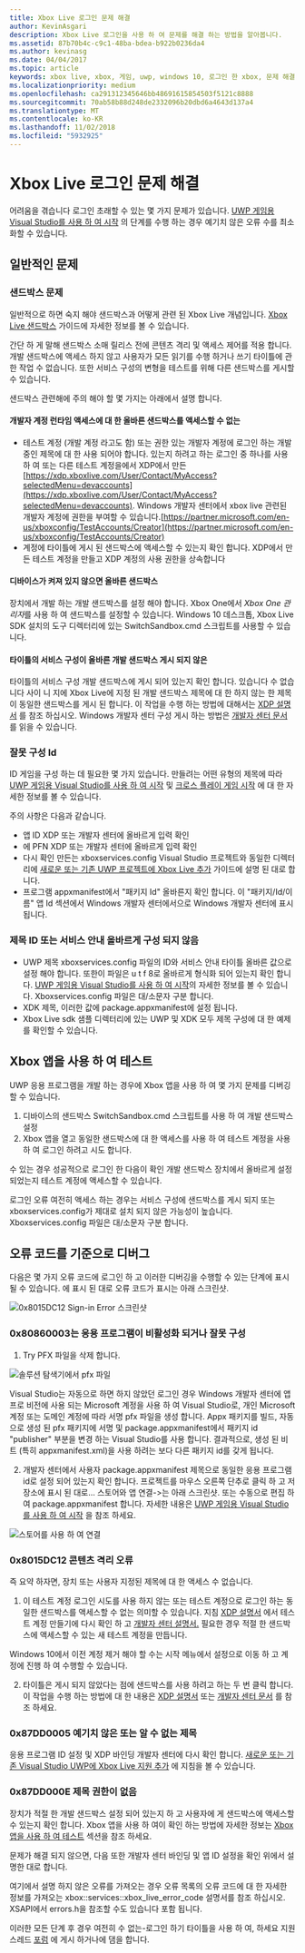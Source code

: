 ```yaml
---
title: Xbox Live 로그인 문제 해결
author: KevinAsgari
description: Xbox Live 로그인을 사용 하 여 문제를 해결 하는 방법을 알아봅니다.
ms.assetid: 87b70b4c-c9c1-48ba-bdea-b922b0236da4
ms.author: kevinasg
ms.date: 04/04/2017
ms.topic: article
keywords: xbox live, xbox, 게임, uwp, windows 10, 로그인 한 xbox, 문제 해결
ms.localizationpriority: medium
ms.openlocfilehash: ca291312345646bb48691615854503f5121c8888
ms.sourcegitcommit: 70ab58b88d248de2332096b20dbd6a4643d137a4
ms.translationtype: MT
ms.contentlocale: ko-KR
ms.lasthandoff: 11/02/2018
ms.locfileid: "5932925"
---
```

# <a name="troubleshooting-xbox-live-sign-in"></a>Xbox Live 로그인 문제 해결

어려움을 겪습니다 로그인 초래할 수 있는 몇 가지 문제가 있습니다.  [UWP 게임용 Visual Studio를 사용 하 여 시작](../../get-started-with-partner/get-started-with-visual-studio-and-uwp.md) 의 단계를 수행 하는 경우 예기치 않은 오류 수를 최소화할 수 있습니다.

## <a name="common-issues"></a>일반적인 문제

### <a name="sandbox-problems"></a>샌드박스 문제

일반적으로 하면 숙지 해야 샌드박스과 어떻게 관련 된 Xbox Live 개념입니다.  [Xbox Live 샌드박스](../../xbox-live-sandboxes.md) 가이드에 자세한 정보를 볼 수 있습니다.

간단 하 게 말해 샌드박스 소매 릴리스 전에 콘텐츠 격리 및 액세스 제어를 적용 합니다.  개발 샌드박스에 액세스 하지 않고 사용자가 모든 읽기를 수행 하거나 쓰기 타이틀에 관한 작업 수 없습니다.  또한 서비스 구성의 변형을 테스트를 위해 다른 샌드박스를 게시할 수 있습니다.

샌드박스 관련해에 주의 해야 할 몇 가지는 아래에서 설명 합니다.

#### <a name="developer-account-doesnt-have-access-to-the-right-sandbox-for-run-time-access"></a>개발자 계정 런타임 액세스에 대 한 올바른 샌드박스를 액세스할 수 없는

* 테스트 계정 (개발 계정 라고도 함) 또는 권한 있는 개발자 계정에 로그인 하는 개발 중인 제목에 대 한 사용 되어야 합니다.  있는지 하려고 하는 로그인 중 하나를 사용 하 여 또는 다른 테스트 계정을에서 XDP에서 만든 [https://xdp.xboxlive.com/User/Contact/MyAccess?selectedMenu=devaccounts](https://xdp.xboxlive.com/User/Contact/MyAccess?selectedMenu=devaccounts). Windows 개발자 센터에서 xbox live 관련된 개발자 계정에 권한을 부여할 수 있습니다.[https://partner.microsoft.com/en-us/xboxconfig/TestAccounts/Creator](https://partner.microsoft.com/en-us/xboxconfig/TestAccounts/Creator)
* 계정에 타이틀에 게시 된 샌드박스에 액세스할 수 있는지 확인 합니다.  XDP에서 만든 테스트 계정을 만들고 XDP 계정의 사용 권한을 상속합니다

#### <a name="your-device-is-not-on-the-correct-sandbox"></a>디바이스가 켜져 있지 않으면 올바른 샌드박스

장치에서 개발 하는 개발 샌드박스를 설정 해야 합니다.  Xbox One에서 *Xbox One 관리자*를 사용 하 여 샌드박스를 설정할 수 있습니다.  Windows 10 데스크톱, Xbox Live SDK 설치의 도구 디렉터리에 있는 SwitchSandbox.cmd 스크립트를 사용할 수 있습니다.

#### <a name="your-titles-service-configuration-is-not-published-to-the-correct-development-sandbox"></a>타이틀의 서비스 구성이 올바른 개발 샌드박스 게시 되지 않은

타이틀의 서비스 구성 개발 샌드박스에 게시 되어 있는지 확인 합니다.  있습니다 수 없습니다 사이 니 지에 Xbox Live에 지정 된 개발 샌드박스 제목에 대 한 하지 않는 한 제목이 동일한 샌드박스를 게시 된 합니다.  이 작업을 수행 하는 방법에 대해서는 [XDP 설명서](https://developer.xboxlive.com/en-us/xdphelp/development/xdpdocs/Pages/setting_up_service_configuration_03_31_16.aspx#PublishServiceConfig) 를 참조 하십시오. Windows 개발자 센터 구성 게시 하는 방법은 [개발자 센터 문서](../../get-started-with-creators/xbox-live-service-configuration-creators.md#publish-your-xbox-live-service-configuration) 를 읽을 수 있습니다.

### <a name="ids-configured-incorrectly"></a>잘못 구성 Id

ID 게임을 구성 하는 데 필요한 몇 가지 있습니다.  만들려는 어떤 유형의 제목에 따라 [UWP 게임용 Visual Studio를 사용 하 여 시작](../../get-started-with-partner/get-started-with-visual-studio-and-uwp.md) 및 [크로스 플레이 게임 시작](../../get-started-with-partner/get-started-with-cross-play-games.md) 에 대 한 자세한 정보를 볼 수 있습니다.

주의 사항은 다음과 같습니다.

* 앱 ID XDP 또는 개발자 센터에 올바르게 입력 확인
* 에 PFN XDP 또는 개발자 센터에 올바르게 입력 확인
* 다시 확인 만든는 xboxservices.config Visual Studio 프로젝트와 동일한 디렉터리에 [새로운 또는 기존 UWP 프로젝트에 Xbox Live 추가](../../get-started-with-partner/get-started-with-visual-studio-and-uwp.md) 가이드에 설명 된 대로 합니다.
* 프로그램 appxmanifest에서 "패키지 Id" 올바른지 확인 합니다.  이 "패키지/Id/이름" 앱 Id 섹션에서 Windows 개발자 센터에서으로 Windows 개발자 센터에 표시 됩니다.

### <a name="title-id-or-scid-not-configured-correctly"></a>제목 ID 또는 서비스 안내 올바르게 구성 되지 않음

* UWP 제목 xboxservices.config 파일의 ID와 서비스 안내 타이틀 올바른 값으로 설정 해야 합니다.  또한이 파일은 u t f 8로 올바르게 형식화 되어 있는지 확인 합니다.  [UWP 게임용 Visual Studio를 사용 하 여 시작](../../get-started-with-partner/get-started-with-visual-studio-and-uwp.md)의 자세한 정보를 볼 수 있습니다. Xboxservices.config 파일은 대/소문자 구분 합니다.
* XDK 제목, 이러한 값에 package.appxmanifest에 설정 됩니다.
* Xbox Live sdk 샘플 디렉터리에 있는 UWP 및 XDK 모두 제목 구성에 대 한 예제를 확인할 수 있습니다.

## <a name="test-using-the-xbox-app"></a>Xbox 앱을 사용 하 여 테스트

UWP 응용 프로그램을 개발 하는 경우에 Xbox 앱을 사용 하 여 몇 가지 문제를 디버깅할 수 있습니다.

1. 디바이스의 샌드박스 SwitchSandbox.cmd 스크립트를 사용 하 여 개발 샌드박스 설정
2. Xbox 앱을 열고 동일한 샌드박스에 대 한 액세스를 사용 하 여 테스트 계정을 사용 하 여 로그인 하려고 시도 합니다.

수 있는 경우 성공적으로 로그인 한 다음이 확인 개발 샌드박스 장치에서 올바르게 설정 되었는지 테스트 계정에 액세스할 수 있습니다.

로그인 오류 여전히 액세스 하는 경우는 서비스 구성에 샌드박스를 게시 되지 또는 xboxservices.config가 제대로 설치 되지 않은 가능성이 높습니다. Xboxservices.config 파일은 대/소문자 구분 합니다.

## <a name="debug-based-on-error-code"></a>오류 코드를 기준으로 디버그

다음은 몇 가지 오류 코드에 로그인 하 고 이러한 디버깅을 수행할 수 있는 단계에 표시 될 수 있습니다.  에 표시 된 대로 오류 코드가 표시는 아래 스크린샷.

![0x8015DC12 Sign-in Error 스크린샷](../../images/troubleshooting/sign_in_error.png)

### <a name="0x80860003-the-application-is-either-disabled-or-incorrectly-configured"></a>0x80860003는 응용 프로그램이 비활성화 되거나 잘못 구성

1. Try PFX 파일을 삭제 합니다.

![솔루션 탐색기에서 pfx 파일](../../images/troubleshooting/pfx_file.png)

Visual Studio는 자동으로 하면 하지 않았던 로그인 경우 Windows 개발자 센터에 앱 프로 비전에 사용 되는 Microsoft 계정을 사용 하 여 Visual Studio로, 개인 Microsoft 계정 또는 도메인 계정에 따라 서명 pfx 파일을 생성 합니다. Appx 패키지를 빌드, 자동으로 생성 된 pfx 패키지에 서명 및 package.appxmanifest에서 패키지 id "publisher" 부분을 변경 하는 Visual Studio를 사용 합니다. 결과적으로, 생성 된 비트 (특히 appxmanifest.xml)을 사용 하려는 보다 다른 패키지 id를 갖게 됩니다. 

2. 개발자 센터에서 사용자 package.appxmanifest 제목으로 동일한 응용 프로그램 id로 설정 되어 있는지 확인 합니다. 프로젝트를 마우스 오른쪽 단추로 클릭 하 고 저장소에 표시 된 대로... 스토어와 앱 연결->는 아래 스크린샷. 또는 수동으로 편집 하 여 package.appxmanifest 합니다. 자세한 내용은 [UWP 게임용 Visual Studio를 사용 하 여 시작](../../get-started-with-partner/get-started-with-visual-studio-and-uwp.md) 을 참조 하세요.

![스토어를 사용 하 여 연결](../../images/troubleshooting/appxmanifest_binding.png)

### <a name="0x8015dc12-content-isolation-error"></a>0x8015DC12 콘텐츠 격리 오류

즉 요약 하자면, 장치 또는 사용자 지정된 제목에 대 한 액세스 수 없습니다.

1. 이 테스트 계정 로그인 시도를 사용 하지 않는 또는 테스트 계정으로 로그인 하는 동일한 샌드박스를 액세스할 수 없는 의미할 수 있습니다. 지침 [XDP 설명서](https://developer.xboxlive.com/en-us/xdphelp/development/xdpdocs/Pages/creating_development_accounts_03_31_16.aspx) 에서 테스트 계정 만들기에 다시 확인 하 고 [개발자 센터 설명서.](../../xbox-live-test-accounts.md) 필요한 경우 적절 한 샌드박스에 액세스할 수 있는 새 테스트 계정을 만듭니다.

Windows 10에서 이전 계정 제거 해야 할 수는 시작 메뉴에서 설정으로 이동 하 고 계정에 진행 하 여 수행할 수 있습니다.

2. 타이틀은 게시 되지 않았다는 점에 샌드박스를 사용 하려고 하는 두 번 클릭 합니다. 이 작업을 수행 하는 방법에 대 한 내용은 [XDP 설명서](https://developer.xboxlive.com/en-us/xdphelp/development/xdpdocs/Pages/setting_up_service_configuration_03_31_16.aspx#PublishServiceConfig) 또는 [개발자 센터 문서](../../xbox-live-service-configuration.md#sandbox-ids) 를 참조 하세요.

### <a name="0x87dd0005-unexpected-or-unknown-title"></a>0x87DD0005 예기치 않은 또는 알 수 없는 제목

응용 프로그램 ID 설정 및 XDP 바인딩 개발자 센터에 다시 확인 합니다. [새로운 또는 기존 Visual Studio UWP에 Xbox Live 지원 추가](https://docs.microsoft.com/windows-hardware/drivers/devapps/step-1--create-a-uwp-device-app#span-idassociateyourappwiththewindowsstorespanspan-idassociateyourappwiththewindowsstorespanspan-idassociateyourappwiththewindowsstorespanassociate-your-app-with-the-microsoft-store) 에 지침을 볼 수 있습니다.

### <a name="0x87dd000e-title-not-authorized"></a>0x87DD000E 제목 권한이 없음

장치가 적절 한 개발 샌드박스 설정 되어 있는지 하 고 사용자에 게 샌드박스에 액세스할 수 있는지 확인 합니다. Xbox 앱을 사용 하 여이 확인 하는 방법에 자세한 정보는 [Xbox 앱을 사용 하 여 테스트](#test-xbox-app) 섹션을 참조 하세요.

문제가 해결 되지 않으면, 다음 또한 개발자 센터 바인딩 및 앱 ID 설정을 확인 위에서 설명한 대로 합니다.

여기에서 설명 하지 않은 오류를 가져오는 경우 오류 목록의 오류 코드에 대 한 자세한 정보를 가져오는 xbox::services::xbox_live_error_code 설명서를 참조 하십시오. XSAPI에서 errors.h을 참조할 수도 있습니다 포함 됩니다.

이러한 모든 단계 후 경우 여전히 수 없는-로그인 하기 타이틀을 사용 하 여, 하세요 지원 스레드 [포럼](http://forums.xboxlive.com) 에 게시 하거나에 댐을 합니다.
